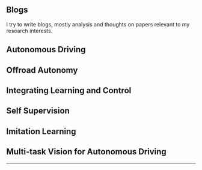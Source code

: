 [comment]: <> (## Portfolio)

[comment]: <> (---)

## Blogs

I try to write blogs, mostly analysis and thoughts on papers relevant to my research interests.

## Autonomous Driving
<!-- 1. Waabi: Survey on Waabi's approach to Self-Driving
2. Tesla: Perception-based FSD
3. Wayve:
4. Aurora:
5. NVIDIA:
6. Argoverse:
7. Argo(CMU): -->

## Offroad Autonomy
<!-- 1. Traversability Estimation
2.  -->

## Integrating Learning and Control

## Self Supervision

## Imitation Learning
<!-- 1. Maximum Margin Planning
2. Max Ent IRL
3. Imitation Learning -->

## Multi-task Vision for Autonomous Driving

---
<!-- <p style="font-size:11px">Page template forked from <a href="https://github.com/evanca/quick-portfolio">evanca</a></p> -->
<!-- Remove above link if you don't want to attibute -->
